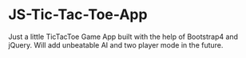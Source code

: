 # JS-Tic-Tac-Toe-App

Just a little TicTacToe Game App built with the help of Bootstrap4 and jQuery. Will add unbeatable AI and two player mode in the future.
